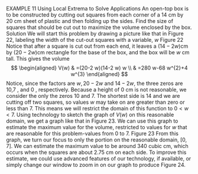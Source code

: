 EXAMPLE 11
Using Local Extrema to Solve Applications
An open-top box is to be constructed by cutting out squares from each corner of a $14 \mathrm{~cm}$ by $20 \mathrm{~cm}$ sheet of plastic and then folding up the sides. Find the size of squares that should be cut out to maximize the volume enclosed by the box.
Solution
We will start this problem by drawing a picture like that in Figure 22, labeling the width of the cut-out squares with a variable, $w$
Figure 22
Notice that after a square is cut out from each end, it leaves a $(14-2 w) \mathrm{cm}$ by $(20-2 w) \mathrm{cm}$ rectangle for the base of the box, and the box will be $w \mathrm{~cm}$ tall. This gives the volume
$$
\begin{aligned}
V(w) & =(20-2 w)(14-2 w) w \\
& =280 w-68 w^{2}+4 w^{3}
\end{aligned}
$$
Notice, since the factors are $w, 20-2 w$ and $14-2 w$, the three zeros are 10,7 , and 0 , respectively. Because a height of 0 $\mathrm{cm}$ is not reasonable, we consider the only the zeros 10 and 7. The shortest side is 14 and we are cutting off two squares, so values $w$ may take on are greater than zero or less than 7. This means we will restrict the domain of this function to $0<w<7$. Using technology to sketch the graph of $V(w)$ on this reasonable domain, we get a graph like that in Figure 23. We can use this graph to estimate the maximum value for the volume, restricted to values for $w$ that are reasonable for this problem-values from 0 to 7.
Figure 23
From this graph, we turn our focus to only the portion on the reasonable domain, $[0,7]$. We can estimate the maximum value to be around 340 cubic $\mathrm{cm}$, which occurs when the squares are about $2.75 \mathrm{~cm}$ on each side. To improve this estimate, we could use advanced features of our technology, if available, or simply change our window to zoom in on our graph to produce Figure 24.